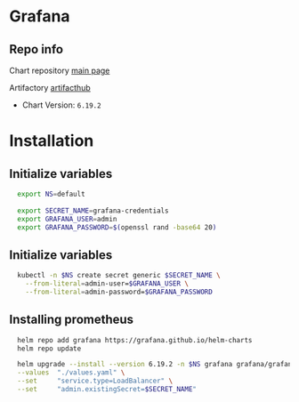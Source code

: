 # Grafana

## Repo info

Chart repository [main page](https://prometheus.io/)

Artifactory [artifacthub](https://artifacthub.io/packages/helm/prometheus-community/prometheus)

- Chart Version: `6.19.2`

# Installation

## Initialize variables

```sh
  export NS=default
  
  export SECRET_NAME=grafana-credentials
  export GRAFANA_USER=admin
  export GRAFANA_PASSWORD=$(openssl rand -base64 20)
```

## Initialize variables

```sh
  kubectl -n $NS create secret generic $SECRET_NAME \
    --from-literal=admin-user=$GRAFANA_USER \
    --from-literal=admin-password=$GRAFANA_PASSWORD
```

## Installing prometheus

```sh
  helm repo add grafana https://grafana.github.io/helm-charts
  helm repo update

  helm upgrade --install --version 6.19.2 -n $NS grafana grafana/grafana \
  --values  "./values.yaml" \
  --set     "service.type=LoadBalancer" \
  --set     "admin.existingSecret=$SECRET_NAME"

```
